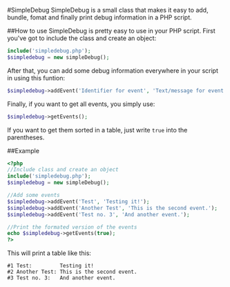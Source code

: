 #SimpleDebug
SimpleDebug is a small class that makes it easy to add,  bundle, fomat and finally print debug information in a PHP script.

##How to use
SimpleDebug is pretty easy to use in your PHP script. First you've got to include the class and create an object:
```php
include('simpledebug.php');
$simpledebug = new simpleDebug();
```
After that, you can add some debug information everywhere in your script in using this funtion:
```php
$simpledebug->addEvent('Identifier for event', 'Text/message for event');
```
Finally, if you want to get all events, you simply use:
```php
$simpledebug->getEvents();
```
If you want to get them sorted in a table, just write `true` into the parentheses.

##Example
```php
<?php
//Include class and create an object
include('simpledebug.php');
$simpledebug = new simpleDebug();

//Add some events
$simpledebug->addEvent('Test', 'Testing it!');
$simpledebug->addEvent('Another Test', 'This is the second event.');
$simpledebug->addEvent('Test no. 3', 'And another event.');

//Print the formated version of the events
echo $simpledebug->getEvents(true);
?>
```
This will print a table like this:
```
#1 Test:         Testing it!
#2 Another Test: This is the second event.
#3 Test no. 3:   And another event.
```
